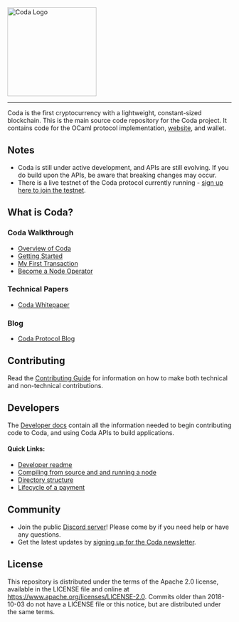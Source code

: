 <a href="https://codaprotocol.com">
	<img width="200" src="./frontend/website/static/img/coda-logo@3x.png" alt="Coda Logo" />
</a>
<hr/>

Coda is the first cryptocurrency with a lightweight, constant-sized blockchain. This is the main source code repository for the Coda project. It contains code for the OCaml protocol implementation, [website](https://codaprotocol.com), and wallet.

## Notes

- Coda is still under active development, and APIs are still evolving. If you do build upon the APIs, be aware that breaking changes may occur.
- There is a live testnet of the Coda protocol currently running - [sign up here to join the testnet](http://bit.ly/TestnetForm).

## What is Coda?

### Coda Walkthrough
- [Overview of Coda](https://codaprotocol.com/docs/)
- [Getting Started](https://codaprotocol.com/docs/getting-started/)
- [My First Transaction](https://codaprotocol.com/docs/my-first-transaction/)
- [Become a Node Operator](https://codaprotocol.com/docs/node-operator/)

### Technical Papers
- [Coda Whitepaper](https://cdn.codaprotocol.com/v2/static/coda-whitepaper-05-10-2018-0.pdf)

### Blog
- [Coda Protocol Blog](https://codaprotocol.com/blog.html)

## Contributing

Read the [Contributing Guide](https://codaprotocol.com/docs/contributing/) for information on how to make both technical and non-technical contributions.

## Developers

The [Developer docs](https://codaprotocol.com/docs/developers/) contain all the information needed to begin contributing code to Coda, and using Coda APIs to build applications.


#### Quick Links:
* [Developer readme](README-dev.md)
* [Compiling from source and and running a node](docs/demo.md)
* [Directory structure](frontend/website/docs/directory-structure.md)
* [Lifecycle of a payment](docs/architecture/lifecycle-payment.md)


## Community

- Join the public [Discord server](https://bit.ly/CodaDiscord)! Please come by if you need help or have any questions.
- Get the latest updates by [signing up for the Coda newsletter](https://docs.google.com/forms/d/e/1FAIpQLSdChigoRhyZqg1RbaA6ODiqJ4q42cPpNbSH-koxXHjLwDeqDw/viewform?usp=pp_url&entry.2026041782=I+just+want+to+learn+more!).

## License

This repository is distributed under the terms of the Apache 2.0 license,
available in the LICENSE file and online at https://www.apache.org/licenses/LICENSE-2.0. Commits older than 2018-10-03 do
not have a LICENSE file or this notice, but are distributed under the same terms.
